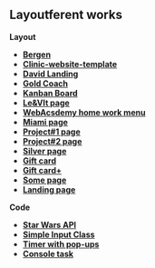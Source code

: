## Layoutferent works


**Layout**
 - **[Bergen](https://vitaminvp.github.io/Layout/Bergen/)**
 - **[Clinic-website-template](https://vitaminvp.github.io/Layout/Clinic-website-template/)**
 - **[David Landing](https://vitaminvp.github.io/Layout/DavidLanding/)**
 - **[Gold Coach](https://vitaminvp.github.io/Layout/GoldCoach/)**
 - **[Kanban Board](https://vitaminvp.github.io/Layout/Kanban/)**
 - **[Le&VIt page](https://vitaminvp.github.io/Layout/Le&VIt/)**
 - **[WebAcsdemy home work menu](https://vitaminvp.github.io/Layout/Menu/)**
 - **[Miami page](https://vitaminvp.github.io/Layout/miami/)**
 - **[Project#1 page](https://vitaminvp.github.io/Layout/Project#1/)**
 - **[Project#2 page](https://vitaminvp.github.io/Layout/Project#2/)**
 - **[Silver page](https://vitaminvp.github.io/Layout/Silver/)**
 - **[Gift card](https://vitaminvp.github.io/Layout/task2/)** 
 - **[Gift card+](https://vitaminvp.github.io/Layout/task2+/)** 
 - **[Some page](https://vitaminvp.github.io/Layout/task3/)** 
 - **[Landing page](https://vitaminvp.github.io/Layout/task4/)** 
 
 **Code**
 - **[Star Wars API](https://vitaminvp.github.io/Layout/starWars/dist/)**
 - **[Simple Input Class](https://vitaminvp.github.io/Layout/classInput/dist/)**
 - **[Timer with pop-ups](https://vitaminvp.github.io/Layout/task/)**
 - **[Console task](https://vitaminvp.github.io/Layout/tackEC/)**

 
 
